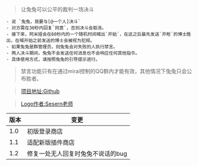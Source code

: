 > 让兔兔可以公平的裁判一场决斗

    - 说 `兔兔，我要与[@一个人]决斗` 
    - 对方需在30秒内回复`同意`，否则决斗会取消。
    - 接下来，阿米娅会在60秒内的一个随机时间喊出`开始`，在这之后最先发送`开枪`的博士胜出，在喊开始之前发送的博士会被视为犯规。
    - 如果兔兔是群管理员，则兔兔会对失败的人执行禁言。
    - 两人决斗期间，兔兔不会发送任何消息也不会响应任何其他指令。
    - 具体使用方式，请按照兔兔的引导提示进行。

> 禁言功能只有在通过mirai控制的QQ群内才能有效，其他情况下兔兔只会公布胜者。

> [项目地址:Github](https://github.com/hsyhhssyy/amiyabot-game-hsyhhssyy-duel/)

> [Logo作者:Sesern老师](https://space.bilibili.com/305550122)

|  版本   | 变更  |
|  ----  | ----  |
| 1.0  | 初版登录商店 |
| 1.1  | 适配新版插件商店 |
| 1.2  | 修复一处无人回复时兔兔不说话的bug |